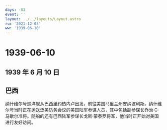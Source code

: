 ```yaml
---
days: -83
event: ''
layout: ../../layouts/Layout.astro
ru: '2021-12-03'
ww: '1939-06-10'
---
```


# 1939-06-10

## 1939 年 6 月 10 日

## 巴西

纳什维尔号巡洋舰从巴西里约热内卢出发，前往美国马里兰州安纳波利斯。纳什维尔号当时正在运送泛美防务会议的美国陆军参谋人员，其中包括副参谋长乔治·C·马歇尔准将。随船的还有巴西陆军参谋长戈斯·蒙泰罗将军，他当时正开始对美国进行友好访问。